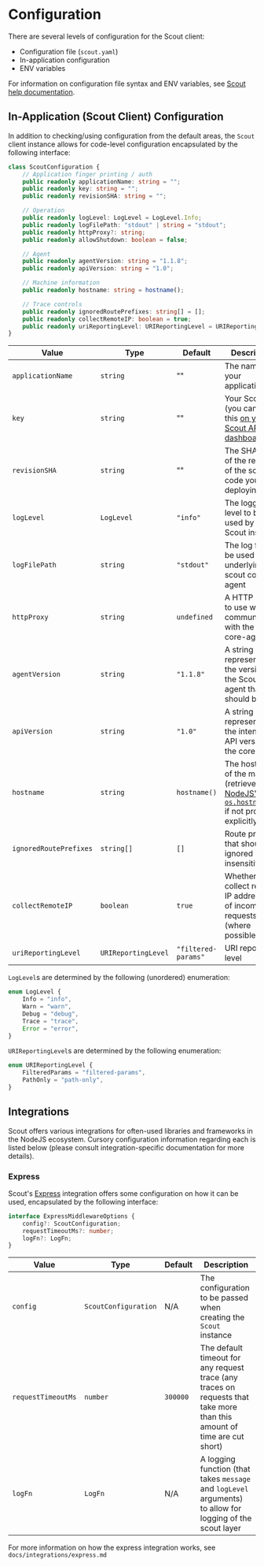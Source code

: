 # Configuration #

There are several levels of configuration for the Scout client:

- Configuration file (`scout.yaml`)
- In-application configuration
- ENV variables

For information on configuration file syntax and ENV variables, see [Scout help documentation](https://docs.scoutapm.com/).

## In-Application (Scout Client) Configuration ##

In addition to checking/using configuration from the default areas, the `Scout` client instance allows for code-level configuration encapsulated by the following interface:

```typescript
class ScoutConfiguration {
    // Application finger printing / auth
    public readonly applicationName: string = "";
    public readonly key: string = "";
    public readonly revisionSHA: string = "";

    // Operation
    public readonly logLevel: LogLevel = LogLevel.Info;
    public readonly logFilePath: "stdout" | string = "stdout";
    public readonly httpProxy?: string;
    public readonly allowShutdown: boolean = false;

    // Agent
    public readonly agentVersion: string = "1.1.8";
    public readonly apiVersion: string = "1.0";

    // Machine information
    public readonly hostname: string = hostname();

    // Trace controls
    public readonly ignoredRoutePrefixes: string[] = [];
    public readonly collectRemoteIP: boolean = true;
    public readonly uriReportingLevel: URIReportingLevel = URIReportingLevel.FilteredParams;
}
```
| Value                  | Type                | Default             | Description                                                                                                                                      |
|------------------------|---------------------|---------------------|--------------------------------------------------------------------------------------------------------------------------------------------------|
| `applicationName`      | `string`            | ""                  | The name of your application                                                                                                                     |
| `key`                  | `string`            | ""                  | Your Scout key (you can find this [on your Scout APM dashboard](https://apm.scoutapp.com/home))                                                  |
| `revisionSHA`          | `string`            | ""                  | The SHA hash of the revision of the source code you are deploying                                                                                |
| `logLevel`             | `LogLevel`          | `"info"`            | The logging level to be used by the Scout instance                                                                                               |
| `logFilePath`          | `string`            | `"stdout"`          | The log file to be used by the underlying scout core-agent                                                                                       |
| `httpProxy`            | `string`            | `undefined`         | A HTTP proxy to use when communicating with the scout core-agent                                                                                 |
| `agentVersion`         | `string`            | `"1.1.8"`           | A string representing the version of the Scout agent that should be used                                                                         |
| `apiVersion`           | `string`            | `"1.0"`             | A string representing the intended API version of the core agent                                                                                 |
| `hostname`             | `string`            | `hostname()`        | The hostname of the machine (retrieved from [NodeJS's `os.hostname()`](https://nodejs.org/api/os.html#os_os_hostname) if not provided explicitly |
| `ignoredRoutePrefixes` | `string[]`          | `[]`                | Route prefixes that should be ignored (case insensitive)                                                                                         |
| `collectRemoteIP`      | `boolean`           | `true`              | Whether to collect remote IP addresses of incoming requests (where possible)                                                                     |
| `uriReportingLevel`    | `URIReportingLevel` | `"filtered-params"` | URI reporting level                                                                                                                              |


`LogLevel`s are determined by the following (unordered) enumeration:

```typescript
enum LogLevel {
    Info = "info",
    Warn = "warn",
    Debug = "debug",
    Trace = "trace",
    Error = "error",
}
```

`URIReportingLevel`s are determined by the following enumeration:

```typescript
enum URIReportingLevel {
    FilteredParams = "filtered-params",
    PathOnly = "path-only",
}
```

## Integrations ##

Scout offers various integrations for often-used libraries and frameworks in the NodeJS ecosystem. Cursory configuration information regarding each is listed below (please consult integration-specific documentation for more details).

### Express ###

Scout's [Express](https://expressjs.com) integration offers some configuration on how it can be used, encapsulated by the following interface:

```typescript
interface ExpressMiddlewareOptions {
    config?: ScoutConfiguration;
    requestTimeoutMs?: number;
    logFn?: LogFn;
}
```

| Value              | Type                 | Default  | Description                                                                                                              |
|--------------------|----------------------|----------|--------------------------------------------------------------------------------------------------------------------------|
| `config`           | `ScoutConfiguration` | N/A      | The configuration to be passed when creating the `Scout` instance                                                        |
| `requestTimeoutMs` | `number`             | `300000` | The default timeout for any request trace (any traces on requests that take more than this amount of time are cut short) |
| `logFn`            | `LogFn`              | N/A      | A logging function (that takes `message` and `logLevel` arguments) to allow for logging of the scout layer               |

For more information on how the express integration works, see `docs/integrations/express.md`
